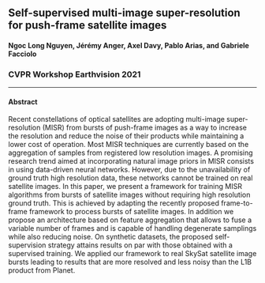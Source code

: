 ## Self-supervised multi-image super-resolution for push-frame satellite images

#### Ngoc Long Nguyen, Jérémy Anger, Axel Davy,  Pablo Arias, and Gabriele Facciolo

### CVPR Workshop Earthvision 2021

-------------------

#### Abstract 
Recent constellations of optical satellites are adopting multi-image super-resolution (MISR) from bursts of push-frame images as a way to increase the resolution and reduce the noise of their products while maintaining a lower cost of operation. Most MISR techniques are currently based on the aggregation of samples from registered low resolution images. A promising research trend aimed at incorporating natural image priors in MISR consists in using data-driven neural networks. However, due to the unavailability of ground truth high resolution data, these networks cannot be trained on real satellite images. In this paper, we present a framework for training MISR algorithms from bursts of satellite images without requiring high resolution ground truth. This is achieved by adapting the recently proposed frame-to-frame framework to process bursts of satellite images. In addition we propose an architecture based on feature aggregation that allows to fuse a variable number of frames and is capable of handling degenerate samplings while also reducing noise. On synthetic datasets, the proposed self-supervision strategy attains results on par with those obtained with a supervised training. We applied our framework to real SkySat satellite image bursts leading to results that are more resolved and less noisy than the L1B product from Planet.
